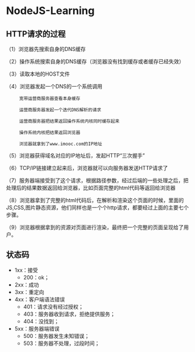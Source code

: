# NodeJS-Learning
## HTTP请求的过程 ##
（1）浏览器先搜索自身的DNS缓存

（2）操作系统搜索自身的DNS缓存（浏览器没有找到缓存或者缓存已经失效）

（3）读取本地的HOST文件

（4）浏览器发起一个DNS的一个系统调用

         宽带运营商服务器查看本身缓存

         运营商服务器发起一个迭代DNS解析的请求

         运营商服务器把结果返回操作系统内核同时缓存起来

         操作系统内核把结果返回浏览器

         浏览器就拿到了www.imooc.com的IP地址
（5）浏览器获得域名对应的IP地址后，发起HTTP“三次握手”

（6）TCP/IP链接建立起来后，浏览器就可以向服务器发送HTTP请求了

（7）服务器端接受到了这个请求，根据路径参数，经过后端的一些处理之后，把处理后的结果数据返回给浏览器，比如页面完整的html代码等返回给浏览器

（8）浏览器拿到了完整的html代码后，在解析和渲染这个页面的时候，里面的JS,CSS,图片静态资源，他们同样也是一个个http请求，都要经过上面的主要七个步骤。

（9）浏览器根据拿到的资源对页面进行渲染，最终把一个完整的页面呈现给了用户。
## 状态码 ##
- 1xx：接受
  - 200：ok；
- 2xx：成功
- 3xx：重定向
- 4xx：客户端语法错误
  - 401：请求没有经过授权；
  - 403：服务器收到请求，拒绝提供服务；
  - 404：没找到；
- 5xx：服务器端错误
  - 500：服务器发生未知错误；
  - 503：服务器不处理，过段时间；
